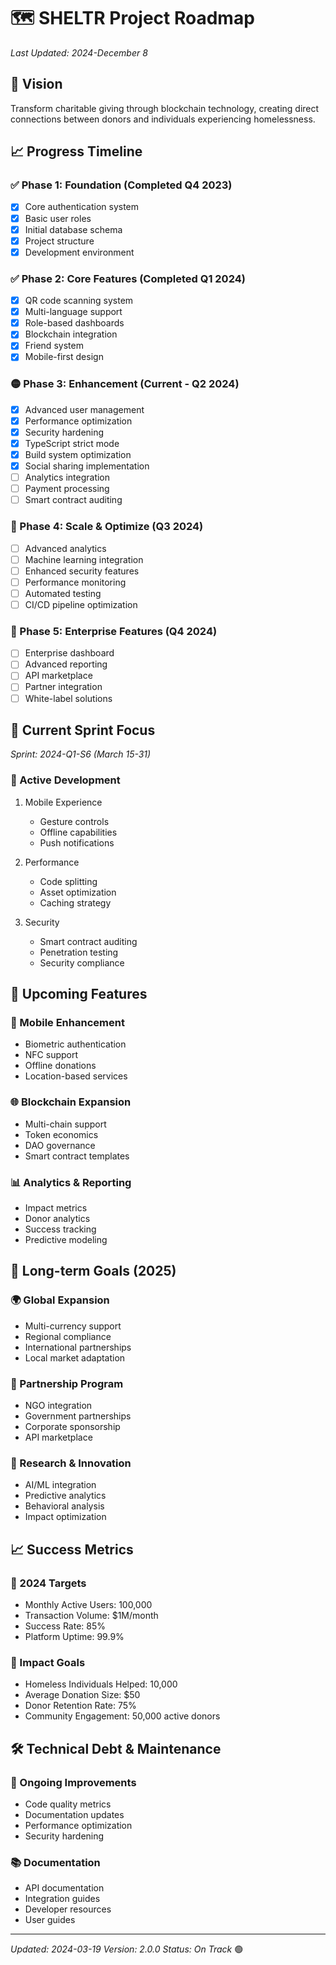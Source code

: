 # 🗺️ SHELTR Project Roadmap
*Last Updated: 2024-December 8*

## 🎯 Vision
Transform charitable giving through blockchain technology, creating direct connections between donors and individuals experiencing homelessness.

## 📈 Progress Timeline

### ✅ Phase 1: Foundation (Completed Q4 2023)
- [x] Core authentication system
- [x] Basic user roles
- [x] Initial database schema
- [x] Project structure
- [x] Development environment

### ✅ Phase 2: Core Features (Completed Q1 2024)
- [x] QR code scanning system
- [x] Multi-language support
- [x] Role-based dashboards
- [x] Blockchain integration
- [x] Friend system
- [x] Mobile-first design

### 🟡 Phase 3: Enhancement (Current - Q2 2024)
- [x] Advanced user management
- [x] Performance optimization
- [x] Security hardening
- [x] TypeScript strict mode
- [x] Build system optimization
- [x] Social sharing implementation
- [ ] Analytics integration
- [ ] Payment processing
- [ ] Smart contract auditing

### 🔲 Phase 4: Scale & Optimize (Q3 2024)
- [ ] Advanced analytics
- [ ] Machine learning integration
- [ ] Enhanced security features
- [ ] Performance monitoring
- [ ] Automated testing
- [ ] CI/CD pipeline optimization

### 🔲 Phase 5: Enterprise Features (Q4 2024)
- [ ] Enterprise dashboard
- [ ] Advanced reporting
- [ ] API marketplace
- [ ] Partner integration
- [ ] White-label solutions

## 🎯 Current Sprint Focus
*Sprint: 2024-Q1-S6 (March 15-31)*

### 🚀 Active Development
1. Mobile Experience
   - Gesture controls
   - Offline capabilities
   - Push notifications

2. Performance
   - Code splitting
   - Asset optimization
   - Caching strategy

3. Security
   - Smart contract auditing
   - Penetration testing
   - Security compliance

## 🔄 Upcoming Features

### 📱 Mobile Enhancement
- Biometric authentication
- NFC support
- Offline donations
- Location-based services

### 🌐 Blockchain Expansion
- Multi-chain support
- Token economics
- DAO governance
- Smart contract templates

### 📊 Analytics & Reporting
- Impact metrics
- Donor analytics
- Success tracking
- Predictive modeling

## 🎯 Long-term Goals (2025)

### 🌍 Global Expansion
- Multi-currency support
- Regional compliance
- International partnerships
- Local market adaptation

### 🤝 Partnership Program
- NGO integration
- Government partnerships
- Corporate sponsorship
- API marketplace

### 🔬 Research & Innovation
- AI/ML integration
- Predictive analytics
- Behavioral analysis
- Impact optimization

## 📈 Success Metrics

### 🎯 2024 Targets
- Monthly Active Users: 100,000
- Transaction Volume: $1M/month
- Success Rate: 85%
- Platform Uptime: 99.9%

### 🌟 Impact Goals
- Homeless Individuals Helped: 10,000
- Average Donation Size: $50
- Donor Retention Rate: 75%
- Community Engagement: 50,000 active donors

## 🛠️ Technical Debt & Maintenance

### 🔧 Ongoing Improvements
- Code quality metrics
- Documentation updates
- Performance optimization
- Security hardening

### 📚 Documentation
- API documentation
- Integration guides
- Developer resources
- User guides

---
*Updated: 2024-03-19*
*Version: 2.0.0*
*Status: On Track* 🟢